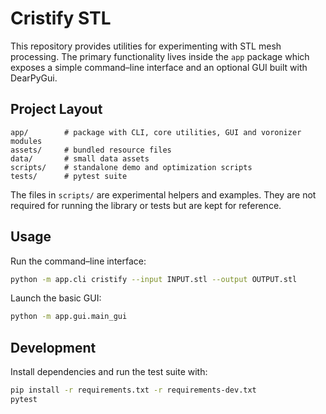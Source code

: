 # Cristify STL

This repository provides utilities for experimenting with STL mesh processing.  The
primary functionality lives inside the `app` package which exposes a simple
command–line interface and an optional GUI built with DearPyGui.

## Project Layout

```
app/        # package with CLI, core utilities, GUI and voronizer modules
assets/     # bundled resource files
data/       # small data assets
scripts/    # standalone demo and optimization scripts
tests/      # pytest suite
```

The files in `scripts/` are experimental helpers and examples.  They are not
required for running the library or tests but are kept for reference.

## Usage

Run the command–line interface:

```bash
python -m app.cli cristify --input INPUT.stl --output OUTPUT.stl
```

Launch the basic GUI:

```bash
python -m app.gui.main_gui
```

## Development

Install dependencies and run the test suite with:

```bash
pip install -r requirements.txt -r requirements-dev.txt
pytest
```
